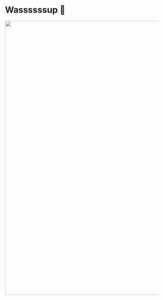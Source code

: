 # Wassssssup 👋
<img src="https://media.giphy.com/media/RGyUJwAFjP38P3uEiV/giphy.gif" width="900" />
